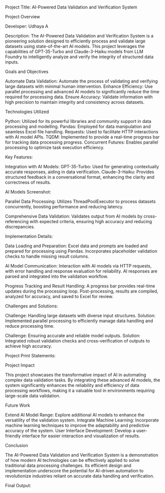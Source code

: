 Project Title: AI-Powered Data Validation and Verification System

Project Overview

Developer: Udhaya A

Description: The AI-Powered Data Validation and Verification System is a pioneering solution designed to efficiently process and validate large datasets using state-of-the-art AI models. This project leverages the capabilities of GPT-35-Turbo and Claude-3-Haiku models from LLM Foundry to intelligently analyze and verify the integrity of structured data inputs.

Goals and Objectives

Automate Data Validation: Automate the process of validating and verifying large datasets with minimal human intervention. Enhance Efficiency: Use parallel processing and advanced AI models to significantly reduce the time required for processing data. Ensure Accuracy: Validate information with high precision to maintain integrity and consistency across datasets.

Technologies Utilized

Python: Utilized for its powerful libraries and community support in data processing and modelling. Pandas: Employed for data manipulation and seamless Excel file handling. Requests: Used to facilitate HTTP interactions with AI model APIs. TQDM: Implemented to provide a real-time progress bar for tracking data processing progress. Concurrent Futures: Enables parallel processing to optimize task execution efficiency.

Key Features:

Integration with AI Models: GPT-35-Turbo: Used for generating contextually accurate responses, aiding in data verification. Claude-3-Haiku: Provides structured feedback in a conversational format, enhancing the clarity and correctness of results.

AI Models Screenshot:

Parallel Data Processing: Utilizes ThreadPoolExecutor to process datasets concurrently, boosting performance and reducing latency.

Comprehensive Data Validation: Validates output from AI models by cross-referencing with expected criteria, ensuring high accuracy and reducing discrepancies.

Implementation Details:

Data Loading and Preparation: Excel data and prompts are loaded and prepared for processing using Pandas. Incorporates placeholder validation checks to handle missing result columns.

AI Model Communication: Interaction with AI models via HTTP requests, with error handling and response evaluation for reliability. AI responses are parsed and integrated into the validation workflow.

Progress Tracking and Result Handling: A progress bar provides real-time updates during the processing loop. Post-processing, results are compiled, analyzed for accuracy, and saved to Excel for review.

Challenges and Solutions:

Challenge: Handling large datasets with diverse input structures. Solution: Implemented parallel processing to efficiently manage data handling and reduce processing time.

Challenge: Ensuring accurate and reliable model outputs. Solution: Integrated robust validation checks and cross-verification of outputs to achieve high accuracy.

Project Print Statements:

Project Impact

This project showcases the transformative impact of AI in automating complex data validation tasks. By integrating these advanced AI models, the system significantly enhances the reliability and efficiency of data processing workflows, making it a valuable tool in environments requiring large-scale data validation.

Future Work

Extend AI Model Range: Explore additional AI models to enhance the versatility of the validation system. Integrate Machine Learning: Incorporate machine learning techniques to improve the adaptability and predictive accuracy of the system. User Interface Development: Develop a user-friendly interface for easier interaction and visualization of results.

Conclusion

The AI-Powered Data Validation and Verification System is a demonstration of how modern AI technologies can be effectively applied to solve traditional data processing challenges. Its efficient design and implementation underscore the potential for AI-driven automation to revolutionize industries reliant on accurate data handling and verification.

Final Output:
